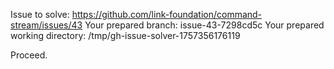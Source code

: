 Issue to solve: https://github.com/link-foundation/command-stream/issues/43
Your prepared branch: issue-43-7298cd5c
Your prepared working directory: /tmp/gh-issue-solver-1757356176119

Proceed.